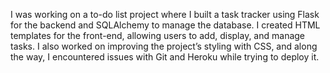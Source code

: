 
I was working on a to-do list project where I built a task tracker using Flask for the backend and SQLAlchemy to manage the database. I created HTML templates for the front-end,
allowing users to add, display, and manage tasks. I also worked on improving the project’s styling with CSS, and along the way, I encountered issues with Git and Heroku while trying to deploy it.

